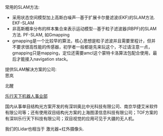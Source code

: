 常用的SLAM方法:

* 采用状态空间模型加上高斯白噪声--基于扩展卡尔曼滤波\(EKF\)的SLAM方法.   EKF-SLAM
* 非高斯概率分布的样本集合来表示运动模型--基于粒子滤波器\(RBPF\)的SLAM方法.  PF-SLAM, 如Gmapping
* gmapping是一个比较早的算法，核心思想是粒子滤波并且需要里程计，但并不要求很高性能的传感器，初学者一般都是先来玩这个，不过请注意一点，gmapping只是mapping，定位还需要amcl这个蒙特卡洛算法包配合使用，最后才能接入navigation stack。

提供SLAM解决方案的公司:  
思岚

北醒

[乐行天下机器人事业部](https://robot.imscv.com/)

国内从事单目结构光方案开发的有深圳奥比中光科技有限公司、南京华捷艾米软件有限公司等；还有使用双目结构光方案的上海图漾信息科技有限公司；TOF方案的有深圳乐行天下科技有限公司；双目视觉的应用可见于大疆的无人机。

我们的Lidar也相当于 激光器+红外摄像头.

